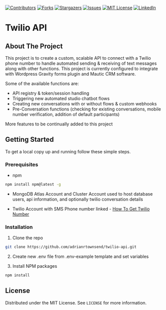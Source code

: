 <!-- 
Credit to readme template author: 
https://github.com/othneildrew/Best-README-Template/blob/master/BLANK_README.md 
Thank you!
-->
[![Contributors][contributors-shield]][contributors-url]
[![Forks][forks-shield]][forks-url]
[![Stargazers][stars-shield]][stars-url]
[![Issues][issues-shield]][issues-url]
[![MIT License][license-shield]][license-url]
[![LinkedIn][linkedin-shield]][linkedin-url]

# Twilio API

## About The Project
This project is to create a custom, scalable API to connect with a Twilio phone number to handle automated sending & receiving of text messages along with other functions. This project is currently configured to integrate with Wordpress Gravity forms plugin and Mautic CRM software.

Some of the available functions are:
* API registry & token/session handling
* Triggering new automated studio chatbot flows
* Creating new conversations with or without flows & custom webhooks
* Pre-Conversation functions (checking for existing conversations, mobile number verification, addition of default participants)

More features to be continually added to this project

## Getting Started
To get a local copy up and running follow these simple steps.

### Prerequisites
* npm
```sh
npm install npm@latest -g
```

* MongoDB Atlas Account and Cluster
Account used to host database users, api information, and optionally twilio conversation details

* Twilio Account with SMS Phone number linked - 
[How To Get Twilio Number](https://www.twilio.com/docs/phone-numbers)

### Installation
1. Clone the repo
```sh
git clone https://github.com/adrianrtownsend/twilio-api.git
```

2. Create new .env file from .env-example template and set variables

3. Install NPM packages
```sh
npm install
```

## License

Distributed under the MIT License. See `LICENSE` for more information.

<!-- MARKDOWN LINKS & IMAGES -->
<!-- https://www.markdownguide.org/basic-syntax/#reference-style-links -->
[contributors-shield]: https://img.shields.io/github/contributors/adrianrtownsend/twilio-api.svg?style=for-the-badge
[contributors-url]: https://github.com/adrianrtownsend/twilio-api/graphs/contributors
[forks-shield]: https://img.shields.io/github/forks/adrianrtownsend/twilio-api.svg?style=for-the-badge
[forks-url]: https://github.com/adrianrtownsend/twilio-api/network/members
[stars-shield]: https://img.shields.io/github/stars/adrianrtownsend/twilio-api.svg?style=for-the-badge
[stars-url]: https://github.com/adrianrtownsend/twilio-api/stargazers
[issues-shield]: https://img.shields.io/github/issues/adrianrtownsend/twilio-api.svg?style=for-the-badge
[issues-url]: https://github.com/adrianrtownsend/twilio-api/issues
[license-shield]: https://img.shields.io/github/license/adrianrtownsend/twilio-api.svg?style=for-the-badge
[license-url]: https://github.com/adrianrtownsend/twilio-api/blob/master/License.txt
[linkedin-shield]: https://img.shields.io/badge/-LinkedIn-black.svg?style=for-the-badge&logo=linkedin&colorB=555
[linkedin-url]: https://linkedin.com/in/adrianrtownsend